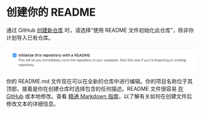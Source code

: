 # 创建你的 README

通过 GitHub [创建新仓库](https://help.github.com/articles/creating-a-new-repository/) 时，请选择“使用 README 文件初始化此仓库”，除非你计划导入已有仓库。

![&#x4F7F;&#x7528; README &#x521D;&#x59CB;&#x5316;](../.gitbook/assets/image%20%282%29.png)

你的 README.md 文件现在可以在全新的仓库中进行编辑。你的项目名称位于其顶部，接着是你在创建仓库时选择包含的任何描述。README 文件很容易 [在 GitHub](https://help.github.com/articles/editing-files-in-your-repository/) 或本地修改。查看 [精通 Markdown 指南](https://itechub.gitbook.io/github-guides-zhcn/mastering-markdown/intro)，以了解有关如何在创建文件后修改文本的详细信息。

